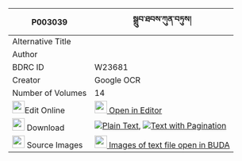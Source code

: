 |P003039|སྒྲུབ་ཐབས་ཀུན་བཏུས། 
| --- | --- 
|Alternative Title |
|Author | 
|BDRC ID | W23681
|Creator | Google OCR
|Number of Volumes| 14
|<img width="25" src="https://img.icons8.com/color/25/000000/edit-property.png">Edit Online| [<img width="25" src="https://avatars.githubusercontent.com/u/45091458?s=200&v=4"> Open in Editor](http://editor.openpecha.org/P003039)
|<img width="25" src="https://img.icons8.com/fluent/48/000000/download-2.png"/>  Download | [![](https://img.icons8.com/color/20/000000/txt.png)Plain Text](https://github.com/Openpecha/P003039/releases/download/v2/drubtab_kuntu_plain_P003039.zip), [![](https://img.icons8.com/color/20/000000/txt.png)Text with Pagination](https://github.com/Openpecha/P003039/releases/download/v2/drubtab_kuntu_pages_P003039.zip)
|<img width="25" src="https://img.icons8.com/plasticine/100/000000/pictures-folder.png"/>  Source Images | [<img width="25" src="https://library.bdrc.io/icons/BUDA-small.svg"> Images of text file open in BUDA](https://library.bdrc.io/show/bdr:W23681)